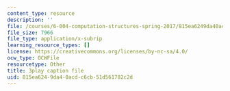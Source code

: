 ```yaml
---
content_type: resource
description: ''
file: /courses/6-004-computation-structures-spring-2017/815ea6249da40acdc6cb51d561782c2d_Ht_tyuAWmpM.srt
file_size: 7966
file_type: application/x-subrip
learning_resource_types: []
license: https://creativecommons.org/licenses/by-nc-sa/4.0/
ocw_type: OCWFile
resourcetype: Other
title: 3play caption file
uid: 815ea624-9da4-0acd-c6cb-51d561782c2d
---
```

